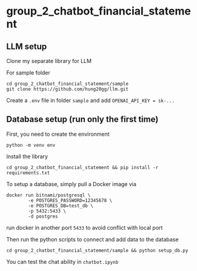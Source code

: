 # group_2_chatbot_financial_statement

## LLM setup

Clone my separate library for LLM 

For sample folder 

```
cd group_2_chatbot_financial_statement/sample 
git clone https://github.com/hung20gg/llm.git
```

Create a `.env` file in folder `sample` and add `OPENAI_API_KEY = sk-...`

## Database setup (run only the first time)

First, you need to create the environment

```
python -m venv env
```

Install the library

```
cd group_2_chatbot_financial_statement && pip install -r requirements.txt
```

To setup a database, simply pull a Docker image via

```
docker run bitnami/postgresql \
		-e POSTGRES_PASSWORD=12345678 \
		-e POSTGRES_DB=test_db \
		-p 5432:5433 \
		-d postgres
```

run docker in another port `5433` to avoid conflict with local port

Then run the python scripts to connect and add data to the database

```
cd group_2_chatbot_financial_statement/sample && python setup_db.py
```

You can test the chat ability in `chatbot.ipynb`
